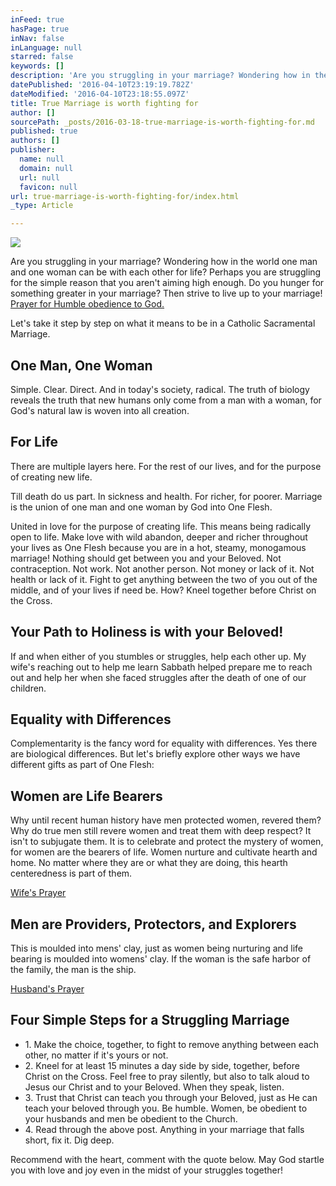 ```yaml
---
inFeed: true
hasPage: true
inNav: false
inLanguage: null
starred: false
keywords: []
description: 'Are you struggling in your marriage? Wondering how in the world one man and one woman can be with each other for life? Perhaps you are struggling for the simple reason that you aren’t aiming high enough. Do you hunger for something greater in your marriage? Then strive to live up to your marriage!'
datePublished: '2016-04-10T23:19:19.782Z'
dateModified: '2016-04-10T23:18:55.097Z'
title: True Marriage is worth fighting for
author: []
sourcePath: _posts/2016-03-18-true-marriage-is-worth-fighting-for.md
published: true
authors: []
publisher:
  name: null
  domain: null
  url: null
  favicon: null
url: true-marriage-is-worth-fighting-for/index.html
_type: Article

---
```

![](https://s3-us-west-2.amazonaws.com/the-grid-img/p/92b4c19b9af2bef156c8e1fa5defead62500e0e4.jpg)

Are you struggling in your marriage? Wondering how in the world one man and one woman can be with each other for life? Perhaps you are struggling for the simple reason that you aren't aiming high enough. Do you hunger for something greater in your marriage? Then strive to live up to your marriage! [Prayer for Humble obedience to God.][0]

Let's take it step by step on what it means to be in a Catholic Sacramental Marriage.

## One Man, One Woman

Simple. Clear. Direct. And in today's society, radical. The truth of biology reveals the truth that new humans only come from a man with a woman, for God's natural law is woven into all creation.

## For Life

There are multiple layers here. For the rest of our lives, and for the purpose of creating new life.

Till death do us part. In sickness and health. For richer, for poorer. Marriage is the union of one man and one woman by God into One Flesh.

United in love for the purpose of creating life. This means being radically open to life. Make love with wild abandon, deeper and richer throughout your lives as One Flesh because you are in a hot, steamy, monogamous marriage! Nothing should get between you and your Beloved. Not contraception. Not work. Not another person. Not money or lack of it. Not health or lack of it. Fight to get anything between the two of you out of the middle, and of your lives if need be. How? Kneel together before Christ on the Cross.

## Your Path to Holiness is with your Beloved!

If and when either of you stumbles or struggles, help each other up. My wife's reaching out to help me learn Sabbath helped prepare me to reach out and help her when she faced struggles after the death of one of our children.

## Equality with Differences

Complementarity is the fancy word for equality with differences. Yes there are biological differences. But let's briefly explore other ways we have different gifts as part of One Flesh:

## Women are Life Bearers

Why until recent human history have men protected women, revered them? Why do true men still revere women and treat them with deep respect? It isn't to subjugate them. It is to celebrate and protect the mystery of women, for women are the bearers of life. Women nurture and cultivate hearth and home. No matter where they are or what they are doing, this hearth centeredness is part of them.

[Wife's Prayer][1]

## Men are Providers, Protectors, and Explorers

This is moulded into mens' clay, just as women being nurturing and life bearing is moulded into womens' clay. If the woman is the safe harbor of the family, the man is the ship.

[Husband's Prayer][2]

## Four Simple Steps for a Struggling Marriage

* 1\. Make the choice, together, to fight to remove anything between each other, no matter if it's yours or not.
* 2\. Kneel for at least 15 minutes a day side by side, together, before Christ on the Cross. Feel free to pray silently, but also to talk aloud to Jesus our Christ and to your Beloved. When they speak, listen.
* 3\. Trust that Christ can teach you through your Beloved, just as He can teach your beloved through you. Be humble. Women, be obedient to your husbands and men be obedient to the Church.
* 4\. Read through the above post. Anything in your marriage that falls short, fix it. Dig deep.

Recommend with the heart, comment with the quote below. May God startle you with love and joy even in the midst of your struggles together!

[0]: http://ourholyconception.org/fight-burden-with-humble-obedience/
[1]: http://ourholyconception.org/wifes-prayer/
[2]: http://ourholyconception.org/husbands-prayer/